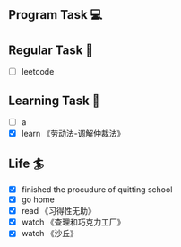 

## Program Task  💻

## Regular Task  🤡
- [ ] leetcode

## Learning Task 🎯
- [ ] a
- [x] learn 《劳动法-调解仲裁法》

## Life 🏄
- [x] finished the procudure of quitting school
- [x] go home
- [x] read 《习得性无助》
- [x] watch 《查理和巧克力工厂》
- [x] watch 《沙丘》